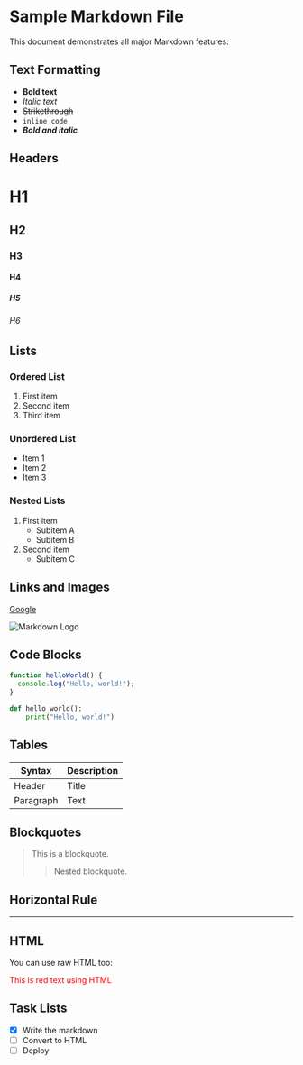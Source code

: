 # Sample Markdown File

This document demonstrates all major Markdown features.

## Text Formatting

- **Bold text**
- *Italic text*
- ~~Strikethrough~~
- `inline code`
- ***Bold and italic***

## Headers

# H1
## H2
### H3
#### H4
##### H5
###### H6

## Lists

### Ordered List
1. First item
2. Second item
3. Third item

### Unordered List
- Item 1
- Item 2
- Item 3

### Nested Lists
1. First item
   - Subitem A
   - Subitem B
2. Second item
   - Subitem C

## Links and Images

[Google](https://www.google.com)

![Markdown Logo](https://markdownlogo.com/src/logo/markdown-logo.png)

## Code Blocks

```javascript
function helloWorld() {
  console.log("Hello, world!");
}
```

```python
def hello_world():
    print("Hello, world!")
```

## Tables

| Syntax      | Description |
| ----------- | ----------- |
| Header      | Title       |
| Paragraph   | Text        |

## Blockquotes

> This is a blockquote.
>
> > Nested blockquote.

## Horizontal Rule

---

## HTML

You can use raw HTML too:

<p style="color: red;">This is red text using HTML</p>

## Task Lists

- [x] Write the markdown
- [ ] Convert to HTML
- [ ] Deploy